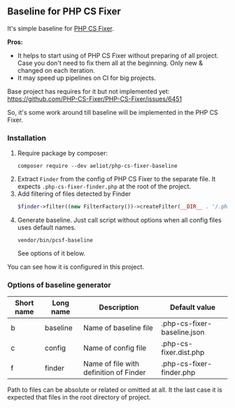 ## Baseline for PHP CS Fixer

It's simple baseline for [PHP CS Fixer](https://github.com/PHP-CS-Fixer/PHP-CS-Fixer).

**Pros:**
- It helps to start using of PHP CS Fixer without preparing of all project.
  Case you don't need to fix them all at the beginning. Only new & changed on each iteration.
- It may speed up pipelines on CI for big projects.

Base project has requires for it but not implemented yet: https://github.com/PHP-CS-Fixer/PHP-CS-Fixer/issues/6451

So, it's some work around till baseline will be implemented in the PHP CS Fixer.

### Installation

1. Require package by composer:
    ```shell
    composer require --dev aeliot/php-cs-fixer-baseline
    ```
2. Extract `Finder` from the config of PHP CS Fixer to the separate file.
   It expects `.php-cs-fixer-finder.php` at the root of the project.
3. Add filtering of files detected by Finder
   ```php
   $finder->filter((new FilterFactory())->createFilter(__DIR__ . '/.php-cs-fixer-baseline.json', $config));
   ```
4. Generate baseline. Just call script without options when all config files uses default names.
   ```shell
   vendor/bin/pcsf-baseline
   ```
   See options of it below.

You can see how it is configured in this project.

### Options of baseline generator

| Short name | Long name | Description                            | Default value               |
|------------|-----------|----------------------------------------|-----------------------------|
| b          | baseline  | Name of baseline file                  | .php-cs-fixer-baseline.json |
| c          | config    | Name of config file                    | .php-cs-fixer.dist.php      |
| f          | finder    | Name of file with definition of Finder | .php-cs-fixer-finder.php    |

Path to files can be absolute or related or omitted at all. It the last case it is expected that files
in the root directory of project.
